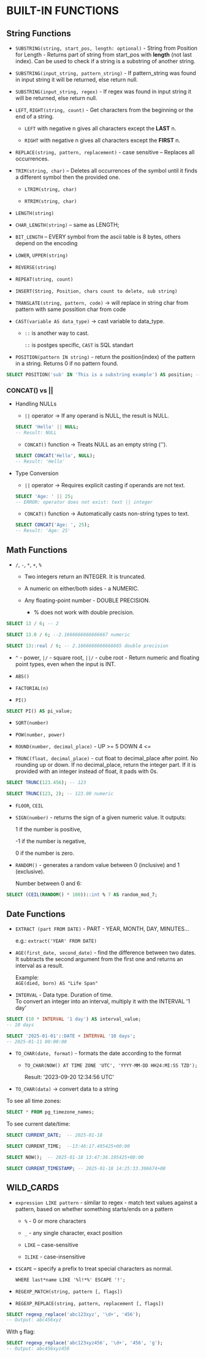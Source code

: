# BUILT-IN FUNCTIONS

## String Functions

-   `SUBSTRING(string, start_pos, length: optional)` - String from Position for Length - Returns part of string from start_pos with **length** (not last index). Can be used to check if a string is a substring of another string.

-   `SUBSTRING(input_string, pattern_string)` - If pattern_string was found in input string it will be returned, else return null.

-   `SUBSTRING(input_string, regex)` - If regex was found in input string it will be returned, else return null.

-   `LEFT`, `RIGHT(string, count)` - Get characters from the beginning or the end of a string.

    -   `LEFT` with negative n gives all characters except the **LAST** n.

    -   `RIGHT` with negative n gives all characters except the **FIRST** n.

-   `REPLACE(string, pattern, replacement)` - case sensitive – Replaces all occurrences.

-   `TRIM(string, char)` – Deletes all occurrences of the symbol until it finds a different symbol then the provided one.

    -   `LTRIM(string, char)`

    -   `RTRIM(string, char)`

-   `LENGTH(string)`

-   `CHAR_LENGTH(string)` – same as LENGTH;

-   `BIT_LENGTH` – EVERY symbol from the ascii table is 8 bytes, others depend on the encoding

-   `LOWER`, `UPPER(string)`

-   `REVERSE(string)`

-   `REPEAT(string, count)`

-   `INSERT(String, Position, chars count to delete, sub string)`

-   `TRANSLATE(string, pattern, code)` -> will replace in string char from pattern with same possition char from code

-   `CAST(variable AS data_type)` -> cast variable to data_type.

    -   `::` is another way to cast.  
        
        `::` is postges specific, `CAST` is SQL standart

-   `POSITION(pattern IN string)` - return the position(index) of the pattern in a string. Returns 0 if no pattern found.

```sql
SELECT POSITION('sub' IN 'This is a substring example') AS position; -- 11
```

### CONCAT() vs ||

-   Handling NULLs

    -   `||` operator → If any operand is NULL, the result is NULL.

    ```sql
    SELECT 'Hello' || NULL;
    -- Result: NULL
    ```

    -   `CONCAT()` function → Treats NULL as an empty string ('').

    ```sql
    SELECT CONCAT('Hello', NULL);
    -- Result: 'Hello'
    ```

-   Type Conversion

    -   `||` operator → Requires explicit casting if operands are not text.

    ```sql
    SELECT 'Age: ' || 25;
    -- ERROR: operator does not exist: text || integer
    ```

    -   `CONCAT()` function → Automatically casts non-string types to text.

    ```sql
    SELECT CONCAT('Age: ', 25);
    -- Result: 'Age: 25'
    ```

## Math Functions

-   `/`, `-`, `*`, `+`, `%`

    -   Two integers return an INTEGER. It is truncated.

    -   A numeric on either/both sides - a NUMERIC.

    -   Any floating-point number - DOUBLE PRECISION.

        -   % does not work with double precision.

```sql
SELECT 13 / 6; -- 2

SELECT 13.0 / 6; --2.1666666666666667 numeric

SELECT 13::real / 6; -- 2.1666666666666665 double precision
```

-   `^` - power, `|/` - square root, `||/` - cube root - Return numeric and floating point types, even when the input is INT.

-   `АBS()`

-   `FACTORIAL(n)`

-   `PI()`

```sql
SELECT PI() AS pi_value;
```

-   `SQRT(number)`

-   `POW(number, power)`

-   `ROUND(number, decimal_place)` - UP >= 5 DOWN 4 <=

-   `TRUNC(float, decimal_place)` - cut float to decimal_place after point. No rounding up or down. If no decimal_place, return the integer part. If it is provided with an integer instead of float, it pads with 0s.

```sql
SELECT TRUNC(123.456); -- 123

SELECT TRUNC(123, 2); -- 123.00 numeric
```

-   `FLOOR`, `CEIL`

-   `SIGN(number)` - returns the sign of a given numeric value. It outputs:  
     
    1 if the number is positive,  
     
    -1 if the number is negative,  
     
    0 if the number is zero.

-   `RANDOM()` - generates a random value between 0 (inclusive) and 1 (exclusive).  
    
    Number between 0 and 6:

```sql
SELECT (CEIL(RANDOM() * 100))::int % 7 AS random_mod_7;
```

## Date Functions

-   `EXTRACT (part FROM DATE)` - PART - YEAR, MONTH, DAY, MINUTES…  
    
    e.g.: `extract('YEAR' FROM DATE)`

-   `AGE(first_date, second_date)` - find the difference between two dates. It subtracts the second argument from the first one and returns an interval as a result.  
    
    Example:  
    `AGE(died, born) AS "Life Span"`

-   `INTERVAL` - Data type. Duration of time.  
    To convert an integer into an interval, multiply it with the INTERVAL '1 day'

```sql
SELECT (10 * INTERVAL '1 day') AS interval_value;
-- 10 days

SELECT '2025-01-01'::DATE + INTERVAL '10 days';
-- 2025-01-11 00:00:00
```

-   `TO_CHAR(date, format)` - formats the date according to the format
    -   `TO_CHAR(NOW() AT TIME ZONE 'UTC', 'YYYY-MM-DD HH24:MI:SS TZD');`  
        
        Result: '2023-09-20 12:34:56 UTC'

-   `TO_CHAR(data)` -> convert data to a string

To see all time zones:

```sql
SELECT * FROM pg_timezone_names;
```

To see current date/time:

```sql
SELECT CURRENT_DATE;  -- 2025-01-18

SELECT CURRENT_TIME;  --13:46:17.495425+00:00

SELECT NOW();  -- 2025-01-18 13:47:36.195425+00:00

SELECT CURRENT_TIMESTAMP; -- 2025-01-18 14:25:33.306674+00
```

## WILD_CARDS

-   `expression LIKE pattern` - similar to regex - match text values against a pattern, based on whether something starts/ends on a pattern

    -   `%` - 0 or more characters
    
    -   `_` - any single character, exact position

    -   `LIKE` – case-sensitive
    
    -   `ILIKE` - case-insensitive

-   `ESCAPE` – specify a prefix to treat special characters as normal.  
    
    `WHERE last*name LIKE '%l!*%' ESCAPE '!';`

-   `REGEXP_MATCH(string, pattern [, flags])`

-   `REGEXP_REPLACE(string, pattern, replacement [, flags])`

```sql
SELECT regexp_replace('abc123xyz', '\d+', '456');
-- Output: abc456xyz
```

With `g` flag:

```sql
SELECT regexp_replace('abc123xyz456', '\d+', '456', 'g');
-- Output: abc456xyz456
```

